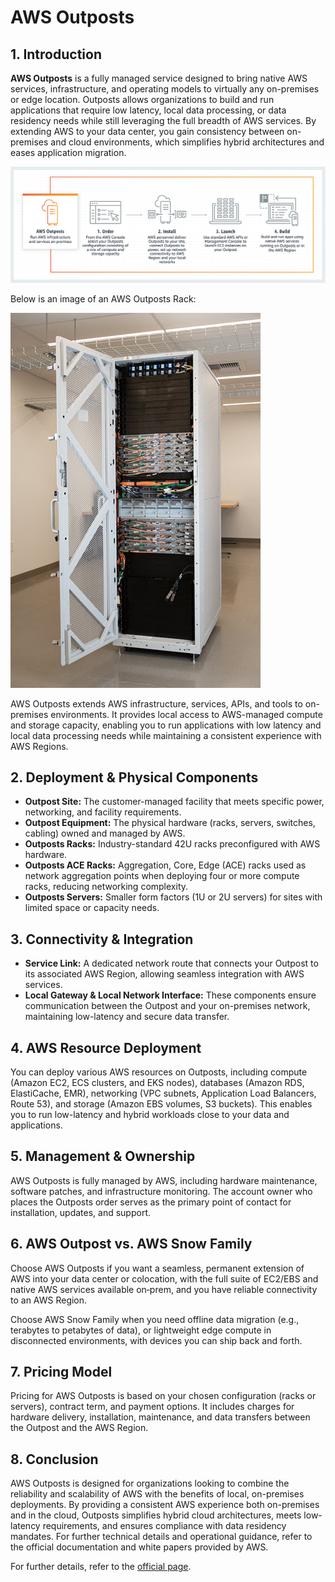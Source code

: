 # AWS Outposts

## 1. Introduction

**AWS Outposts** is a fully managed service designed to bring native AWS services, infrastructure, and operating models to virtually any on-premises or edge location. Outposts allows organizations to build and run applications that require low latency, local data processing, or data residency needs while still leveraging the full breadth of AWS services. By extending AWS to your data center, you gain consistency between on-premises and cloud environments, which simplifies hybrid architectures and eases application migration.

![aws-outpost](../_assets/aws-outpost.png)

Below is an image of an AWS Outposts Rack:

![outpost-rack](../_assets/outpost-rack.png)

AWS Outposts extends AWS infrastructure, services, APIs, and tools to on-premises environments. It provides local access to AWS-managed compute and storage capacity, enabling you to run applications with low latency and local data processing needs while maintaining a consistent experience with AWS Regions.

## 2. Deployment & Physical Components

- **Outpost Site:** The customer-managed facility that meets specific power, networking, and facility requirements.
- **Outpost Equipment:** The physical hardware (racks, servers, switches, cabling) owned and managed by AWS.
- **Outposts Racks:** Industry-standard 42U racks preconfigured with AWS hardware.
- **Outposts ACE Racks:** Aggregation, Core, Edge (ACE) racks used as network aggregation points when deploying four or more compute racks, reducing networking complexity.
- **Outposts Servers:** Smaller form factors (1U or 2U servers) for sites with limited space or capacity needs.

## 3. Connectivity & Integration

- **Service Link:** A dedicated network route that connects your Outpost to its associated AWS Region, allowing seamless integration with AWS services.
- **Local Gateway & Local Network Interface:** These components ensure communication between the Outpost and your on-premises network, maintaining low-latency and secure data transfer.

## 4. AWS Resource Deployment

You can deploy various AWS resources on Outposts, including compute (Amazon EC2, ECS clusters, and EKS nodes), databases (Amazon RDS, ElastiCache, EMR), networking (VPC subnets, Application Load Balancers, Route 53), and storage (Amazon EBS volumes, S3 buckets). This enables you to run low-latency and hybrid workloads close to your data and applications.

## 5. Management & Ownership

AWS Outposts is fully managed by AWS, including hardware maintenance, software patches, and infrastructure monitoring. The account owner who places the Outposts order serves as the primary point of contact for installation, updates, and support.

## 6. AWS Outpost vs. AWS Snow Family

Choose AWS Outposts if you want a seamless, permanent extension of AWS into your data center or colocation, with the full suite of EC2/EBS and native AWS services available on‑prem, and you have reliable connectivity to an AWS Region.

Choose AWS Snow Family when you need offline data migration (e.g., terabytes to petabytes of data), or lightweight edge compute in disconnected environments, with devices you can ship back and forth.

## 7. Pricing Model

Pricing for AWS Outposts is based on your chosen configuration (racks or servers), contract term, and payment options. It includes charges for hardware delivery, installation, maintenance, and data transfers between the Outpost and the AWS Region.

## 8. Conclusion

AWS Outposts is designed for organizations looking to combine the reliability and scalability of AWS with the benefits of local, on-premises deployments. By providing a consistent AWS experience both on-premises and in the cloud, Outposts simplifies hybrid cloud architectures, meets low-latency requirements, and ensures compliance with data residency mandates. For further technical details and operational guidance, refer to the official documentation and white papers provided by AWS.

For further details, refer to the [official page](https://aws.amazon.com/outposts/).

